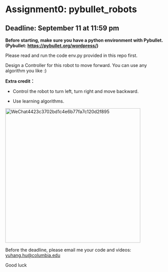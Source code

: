 # Assignment0: pybullet_robots
## Deadline: September 11 at 11:59 pm

**Before starting, make sure you have a python environment with Pybullet. (Pybullet: https://pybullet.org/wordpress/)**

Please read and run the code env.py provided in this repo first.

Design a Controller for this robot to move forward. You can use any algorithm you like :)

**Extra credit：**

* Control the robot to turn left, turn right and move backward. 

* Use learning algorithms.


<img width="424" alt="WeChat4423c3702bd1c4e6b77fa7c120d2f895" src="https://user-images.githubusercontent.com/48082207/187047594-19f487d2-600e-4808-b133-307839a77bc3.png">

Before the deadline, please email me your code and videos: yuhang.hu@columbia.edu

Good luck
